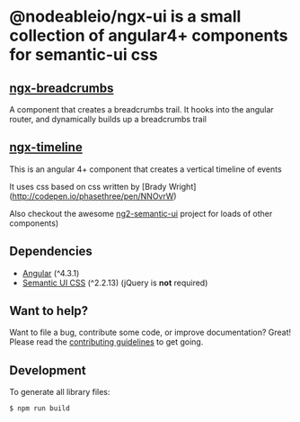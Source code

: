 # @nodeableio/ngx-ui is a small collection of angular4+ components for semantic-ui css

## [ngx-breadcrumbs](src/modules/breadcrumbs/README.md)
A component that creates a breadcrumbs trail. It hooks into the angular router, and dynamically builds up a breadcrumbs trail

## [ngx-timeline](src/modules/timeline/README.md)
This is an angular 4+ component that creates a vertical timeline of events

It uses css based on css written by [Brady Wright] (http://codepen.io/phasethree/pen/NNOvrW)

Also checkout the awesome [ng2-semantic-ui](https://github.com/edcarroll/ng2-semantic-ui) project for loads of other components)

## Dependencies

* [Angular](https://angular.io) (^4.3.1)
* [Semantic UI CSS](http://semantic-ui.com/) (^2.2.13) (jQuery is **not** required)

## Want to help?

Want to file a bug, contribute some code, or improve documentation? Great! Please read the [contributing guidelines](./CONTRIBUTING.md) to get going.

## Development

To generate all library files:

```bash
$ npm run build
```
